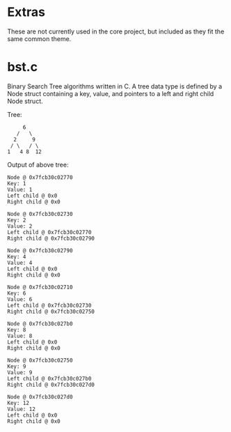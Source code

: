 # Extras
These are not currently used in the core project, but included as they fit the same common theme.

# bst.c
Binary Search Tree algorithms written in C. A tree data type is defined by a Node struct containing a key, value, and pointers to a left and right child Node struct. 

Tree:
```shell
     6
   /   \
  2     9
 / \   / \
1   4 8  12
```
Output of above tree:
```shell
Node @ 0x7fcb30c02770
Key: 1
Value: 1
Left child @ 0x0
Right child @ 0x0

Node @ 0x7fcb30c02730
Key: 2
Value: 2
Left child @ 0x7fcb30c02770
Right child @ 0x7fcb30c02790

Node @ 0x7fcb30c02790
Key: 4
Value: 4
Left child @ 0x0
Right child @ 0x0

Node @ 0x7fcb30c02710
Key: 6
Value: 6
Left child @ 0x7fcb30c02730
Right child @ 0x7fcb30c02750

Node @ 0x7fcb30c027b0
Key: 8
Value: 8
Left child @ 0x0
Right child @ 0x0

Node @ 0x7fcb30c02750
Key: 9
Value: 9
Left child @ 0x7fcb30c027b0
Right child @ 0x7fcb30c027d0

Node @ 0x7fcb30c027d0
Key: 12
Value: 12
Left child @ 0x0
Right child @ 0x0
```